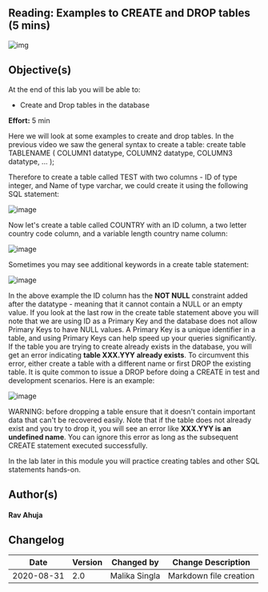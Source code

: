 ## Reading: Examples to CREATE and DROP tables (5 mins)

![img](https://cf-courses-data.s3.us.cloud-object-storage.appdomain.cloud/IBMDeveloperSkillsNetwork-DB0201EN-SkillsNetwork/labs/Module%202/images/IDSNlogo.png)

## Objective(s)

At the end of this lab you will be able to:

- Create and Drop tables in the database

**Effort:** 5 min

Here we will look at some examples to create and drop tables. In the previous video we saw the general syntax to create a table: create table TABLENAME ( COLUMN1 datatype, COLUMN2 datatype, COLUMN3 datatype, ... );

Therefore to create a table called TEST with two columns - ID of type integer, and Name of type varchar, we could create it using the following SQL statement:

![image](https://cf-courses-data.s3.us.cloud-object-storage.appdomain.cloud/IBMDeveloperSkillsNetwork-DB0201EN-SkillsNetwork/labs/Module%202/images/1_Create.png)

Now let's create a table called COUNTRY with an ID column, a two letter country code column, and a variable length country name column:

![image](https://cf-courses-data.s3.us.cloud-object-storage.appdomain.cloud/IBMDeveloperSkillsNetwork-DB0201EN-SkillsNetwork/labs/Module%202/images/2_Create.png)

Sometimes you may see additional keywords in a create table statement:

![image](https://cf-courses-data.s3.us.cloud-object-storage.appdomain.cloud/IBMDeveloperSkillsNetwork-DB0201EN-SkillsNetwork/labs/Module%202/images/3_Create.png)

In the above example the ID column has the **NOT NULL** constraint added after the datatype - meaning that it cannot contain a NULL or an empty value. If you look at the last row in the create table statement above you will note that we are using ID as a Primary Key and the database does not allow Primary Keys to have NULL values. A Primary Key is a unique identifier in a table, and using Primary Keys can help speed up your queries significantly. If the table you are trying to create already exists in the database, you will get an error indicating **table XXX.YYY already exists**. To circumvent this error, either create a table with a different name or first DROP the existing table. It is quite common to issue a DROP before doing a CREATE in test and development scenarios. Here is an example:

![image](https://cf-courses-data.s3.us.cloud-object-storage.appdomain.cloud/IBMDeveloperSkillsNetwork-DB0201EN-SkillsNetwork/labs/Module%202/images/4_Create.png)

WARNING: before dropping a table ensure that it doesn't contain important data that can't be recovered easily. Note that if the table does not already exist and you try to drop it, you will see an error like **XXX.YYY is an undefined name**. You can ignore this error as long as the subsequent CREATE statement executed successfully.

In the lab later in this module you will practice creating tables and other SQL statements hands-on.

## Author(s)

#### Rav Ahuja

#### 

## Changelog

| Date       | Version | Changed by    | Change Description     |
| ---------- | ------- | ------------- | ---------------------- |
| 2020-08-31 | 2.0     | Malika Singla | Markdown file creation |
